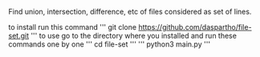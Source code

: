 Find union, intersection, difference, etc of files considered as set of lines.

to install run this command
'''
git clone https://github.com/daspartho/file-set.git
'''
to use go to the directory where you installed and run these commands one by one
'''
cd file-set
'''
'''
python3 main.py <operation> <first file> <second file>
'''

